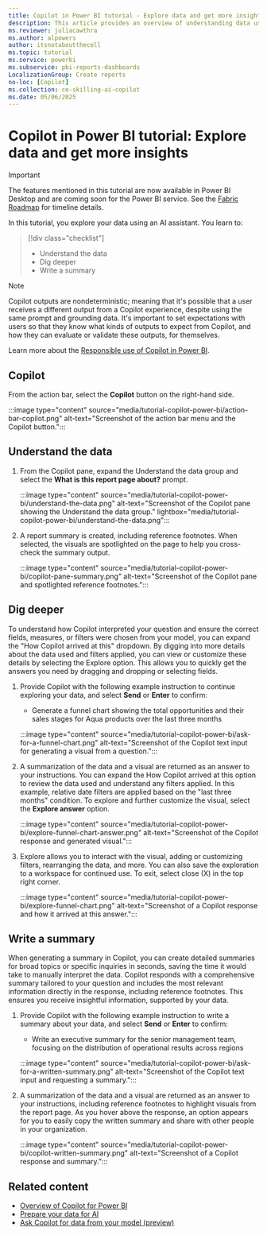 ```yaml
---
title: Copilot in Power BI tutorial - Explore data and get more insights
description: This article provides an overview of understanding data using Copilot in Power BI in the cloud service.
ms.reviewer: juliacawthra
ms.author: alpowers
author: itsnotaboutthecell
ms.topic: tutorial
ms.service: powerbi
ms.subservice: pbi-reports-dashboards
LocalizationGroup: Create reports
no-loc: [Copilot]
ms.collection: ce-skilling-ai-copilot
ms.date: 05/06/2025
---
```


# Copilot in Power BI tutorial: Explore data and get more insights

> [!IMPORTANT]
> The features mentioned in this tutorial are now available in Power BI Desktop and are coming soon for the Power BI service. See the [Fabric Roadmap](https://aka.ms/fabricrm) for timeline details.

In this tutorial, you explore your data using an AI assistant. You learn to:

> [!div class="checklist"]
>
> * Understand the data
> * Dig deeper
> * Write a summary

> [!NOTE]
> Copilot outputs are nondeterministic; meaning that it's possible that a user receives a different output from a Copilot experience, despite using the same prompt and grounding data. It's important to set expectations with users so that they know what kinds of outputs to expect from Copilot, and how they can evaluate or validate these outputs, for themselves.
>
> Learn more about the [Responsible use of Copilot in Power BI](copilot-integration.md#responsible-use-of-copilot-in-power-bi).

## Copilot

From the action bar, select the **Copilot** button on the right-hand side.

:::image type="content" source="media/tutorial-copilot-power-bi/action-bar-copilot.png" alt-text="Screenshot of the action bar menu and the Copilot button.":::

## Understand the data

1. From the Copilot pane, expand the Understand the data group and select the **What is this report page about?** prompt.

    :::image type="content" source="media/tutorial-copilot-power-bi/understand-the-data.png" alt-text="Screenshot of the Copilot pane showing the Understand the data group." lightbox="media/tutorial-copilot-power-bi/understand-the-data.png":::

1. A report summary is created, including reference footnotes. When selected, the visuals are spotlighted on the page to help you cross-check the summary output.

    :::image type="content" source="media/tutorial-copilot-power-bi/copilot-pane-summary.png" alt-text="Screenshot of the Copilot pane and spotlighted reference footnotes.":::

## Dig deeper

To understand how Copilot interpreted your question and ensure the correct fields, measures, or filters were chosen from your model, you can expand the "How Copilot arrived at this" dropdown. By digging into more details about the data used and filters applied, you can view or customize these details by selecting the Explore option. This allows you to quickly get the answers you need by dragging and dropping or selecting fields.

1. Provide Copilot with the following example instruction to continue exploring your data, and select **Send** or **Enter** to confirm:
    - Generate a funnel chart showing the total opportunities and their sales stages for Aqua products over the last three months

    :::image type="content" source="media/tutorial-copilot-power-bi/ask-for-a-funnel-chart.png" alt-text="Screenshot of the Copilot text input for generating a visual from a question.":::

1. A summarization of the data and a visual are returned as an answer to your instructions. You can expand the How Copilot arrived at this option to review the data used and understand any filters applied. In this example, relative date filters are applied based on the "last three months" condition. To explore and further customize the visual, select the **Explore answer** option.

    :::image type="content" source="media/tutorial-copilot-power-bi/explore-funnel-chart-answer.png" alt-text="Screenshot of the Copilot response and generated visual.":::

1. Explore allows you to interact with the visual, adding or customizing filters, rearranging the data, and more. You can also save the exploration to a workspace for continued use. To exit, select close (X) in the top right corner.

    :::image type="content" source="media/tutorial-copilot-power-bi/explore-funnel-chart.png" alt-text="Screenshot of a Copilot response and how it arrived at this answer.":::

## Write a summary

When generating a summary in Copilot, you can create detailed summaries for broad topics or specific inquiries in seconds, saving the time it would take to manually interpret the data. Copilot responds with a comprehensive summary tailored to your question and includes the most relevant information directly in the response, including reference footnotes. This ensures you receive insightful information, supported by your data.

1. Provide Copilot with the following example instruction to write a summary about your data, and select **Send** or **Enter** to confirm:
    - Write an executive summary for the senior management team, focusing on the distribution of operational results across regions

    :::image type="content" source="media/tutorial-copilot-power-bi/ask-for-a-written-summary.png" alt-text="Screenshot of the Copilot text input and requesting a summary.":::

1. A summarization of the data and a visual are returned as an answer to your instructions, including reference footnotes to highlight visuals from the report page. As you hover above the response, an option appears for you to easily copy the written summary and share with other people in your organization.

    :::image type="content" source="media/tutorial-copilot-power-bi/copilot-written-summary.png" alt-text="Screenshot of a Copilot response and summary.":::

## Related content

- [Overview of Copilot for Power BI](copilot-introduction.md)
- [Prepare your data for AI](copilot-prepare-data-ai.md)
- [Ask Copilot for data from your model (preview)](copilot-ask-data-question.md)